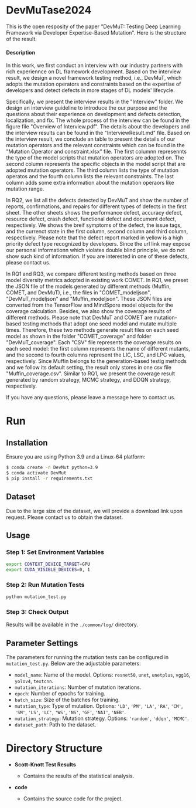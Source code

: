 # DevMuTase2024

This is the open resposity of the paper "DevMuT: Testing Deep Learning Framework via Developer Expertise-Based Mutation". Here is the structure of the result.



#### Description

In this work, we first conduct an interview with our industry partners with rich experiennce on DL framework development. Based on the interview result, we design a novel framework testing method, i.e., DevMuT, which adopts the mutation operators and constraints based on the expertise of developers and detect defects in more stages of DL models' lifecycle.

Specifically, we present the interview results in the "Interview" folder. We design an interview guideline to introduce the our purpose and the questions about their experience on development and defects detection, localization, and fix. The whole process of the interview can be found in the figure file "Overview of Interview.pdf". The details about the developers and the interview results can be found in the "InterviewResult.md" file. Based on the interview result, we conclude an table to present the details of our mutation operators and the relevant constraints which can be found in the "Mutation Operator and constraint.xlsx" file. The first columnn represennts the type of the model scripts that mutation operators are adopted on. The second column represents the specific objects in the model script that are adopted mutation operators. The third column lists the type of mutation operatos and the fourth column lists the relevant constraints. The last column adds some extra information about the mutation operaors like mutation range.

In RQ2, we list all the defects detected by DevMuT and show the number of reports, confirmations, and repairs for different types of defects in the first sheet. The other sheets shows the performance defect, accuracy defect, resource defect, crash defect, functional defect and document defect, respectively. We shows the breif symptoms of the defect, the issue tags, and the currenct state in the first column, second column and third column, respectively. Please note that the defect report marked in yellow is a high priority defect type recognized by developers. Since the url link may expose our personal informationn which violates double blind principle, we do not show such kind of information. If you are interested in one of these defects, please contact us.

In RQ1 and RQ3, we compare different testing methods based on three model diversity metrics adopted in existing work COMET. In RQ1, we preset the JSON file of the models generated by different methods (Muffin, COMET, and DevMuT), i.e., the files in "COMET_modeljson", "DevMuT_modeljson" and "Muffin_modeljson". These JSON files are converted from the TensorFlow and MindSpore model objects for the coverage calculation. Besides, we also show the coverage results of different methods. Please note that DevMuT and COMET are mutation-based testing methods that adopt one seed model and mutate multiple times. Therefore, these two methods generate result files on each seed model as shown in the folder "COMET_coverage" and folder "DevMuT_coverage". Each "CSV" file represents the coverage results on each seed model: the first column represents the name of different mutants, and the second to fourth columns represent the LIC, LSC, and LPC values, respectively. Since Muffin belongs to the generation-based testig methods and we follow its default setting, the result only stores in one csv file "Muffin_coverage.csv". Similar to RQ1, we present the coverage result generated by random strategy, MCMC strategy, and DDQN strategy, respectively.



If you have any questions, please leave a message here to contact us. 


# Run

## Installation

Ensure you are using Python 3.9 and a Linux-64 platform:

```bash
$ conda create -n DevMut python=3.9
$ conda activate DevMut
$ pip install -r requirements.txt
```

## Dataset

Due to the large size of the dataset, we will provide a download link upon request. Please contact us to obtain the dataset.

## Usage

### Step 1: Set Environment Variables

```bash
export CONTEXT_DEVICE_TARGET=GPU
export CUDA_VISIBLE_DEVICES=0, 1
```

### Step 2: Run Mutation Tests

```bash
python mutation_test.py
```

### Step 3: Check Output

Results will be available in the `./common/log/` directory.


## Parameter Settings

The parameters for running the mutation tests can be configured in `mutation_test.py`. Below are the adjustable parameters:

- `model_name`: Name of the model. Options: `resnet50`, `unet`, `unetplus`, `vgg16`, `yolov4`, `textcnn`.
- `mutation_iterations`: Number of mutation iterations.
- `epoch`: Number of epochs for training.
- `batch_size`: Size of the batches for training.
- `mutation_type`: Type of mutation. Options: `'LD'`, `'PM'`, `'LA'`, `'RA'`, `'CM'`, `'SM'`, `'LS'`, `'LC'`, `'WS'`, `'NS'`, `'GF'`, `'NAI'`, `'NEB'`.
- `mutation_strategy`: Mutation strategy. Options: `'random'`, `'ddqn'`, `'MCMC'`.
- `dataset_path`: Path to the dataset.


# Directory Structure

- **Scott-Knott Test Results**
  - Contains the results of the statistical analysis.
  
- **code**
  - Contains the source code for the project.

